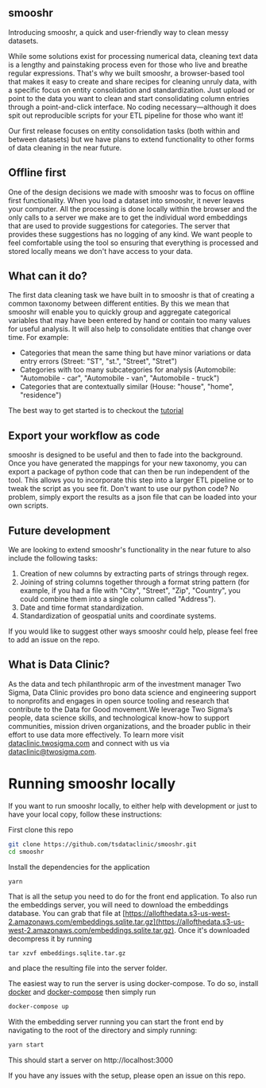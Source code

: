 ## smooshr

Introducing smooshr, a quick and user-friendly way to clean messy datasets.

While some solutions exist for processing numerical data, cleaning text data is a lengthy and painstaking process even for those who live and breathe regular expressions. That's why we built smooshr, a browser-based tool that makes it easy to create and share recipes for cleaning unruly data, with a specific focus on entity consolidation and standardization. Just upload or point to the data you want to clean and start consolidating column entries through a point-and-click interface. No coding necessary—although it does spit out reproducible scripts for your ETL pipeline for those who want it!  

Our first release focuses on entity consolidation tasks (both within and between datasets) but we have plans to extend functionality to other forms of data cleaning in the near future.

## Offline first

One of the design decisions we made with smooshr was to focus on offline first functionality. When you load a dataset into smooshr, it never leaves your computer. All the processing is done locally within the browser and the only calls to a server we make are to get the individual word embeddings that are used to provide suggestions for categories. The server that provides these suggestions has no logging of any kind. We want people to feel comfortable using the tool so ensuring that everything is processed and stored locally means we don't have access to your data. 

## What can it do?

The first data cleaning task we have built in to smooshr is that of creating a common taxonomy between different entities. By this we mean that smooshr will enable you to quickly group and aggregate categorical variables that may have been entered by hand or contain too many values for useful analysis. It will also help to consolidate entities that change over time. For example: 

- Categories that mean the same thing but have minor variations or data entry errors (Street: "ST", "st.", "Street", "Stret")
- Categories with too many subcategories for analysis (Automobile: "Automobile - car", "Automobile - van", "Automobile - truck")
- Categories that are contextually similar (House: "house", "home", "residence")

The best way to get started is to checkout the [tutorial](https://github.com/tsdataclinic/smooshr/blob/master/tutorial.md)

## Export your workflow as code

smooshr is designed to be useful and then to fade into the background. Once you have generated the mappings for your new taxonomy, you can export a package of python code that can then be run independent of the tool. This allows you to incorporate this step into a larger ETL pipeline or to tweak the script as you see fit. Don't want to use our python code? No problem, simply export the results as a json file that can be loaded into your own scripts.

## Future development

We are looking to extend smooshr's functionality in the near future to also include the following tasks:

1. Creation of new columns by extracting parts of strings through regex.
2. Joining of string columns together through a format string pattern (for example, if you had a file with "City", "Street", "Zip", "Country", you could combine them into a single column called "Address").
3. Date and time format standardization.
4. Standardization of geospatial units and coordinate systems.

If you would like to suggest other ways smooshr could help, please feel free to add an issue on the repo.

## What is Data Clinic?

As the data and tech philanthropic arm of the investment manager Two Sigma, Data Clinic provides pro bono data science and engineering support to nonprofits and engages in open source tooling and research that contribute to the Data for Good movement.We leverage Two Sigma’s people, data science skills, and technological know-how to support communities, mission driven organizations, and the broader public in their effort to use data more effectively. To learn more visit [dataclinic.twosigma.com](dataclinic.twosigma.com) and connect with us via [dataclinic@twosigma.com](mailto:dataclinic@twosigma.com).

# Running smooshr locally

If you want to run smooshr locally, to either help with development or just to have your local copy, follow these instructions:

First clone this repo

```bash
git clone https://github.com/tsdataclinic/smooshr.git
cd smooshr
```

Install the dependencies for the application

```bash
yarn
```

That is all the setup you need to do for the front end application. To also run the embeddings server, you will need to download the embeddings database. You can grab that file at [https://allofthedata.s3-us-west-2.amazonaws.com/embeddings.sqlite.tar.gz](https://allofthedata.s3-us-west-2.amazonaws.com/embeddings.sqlite.tar.gz). Once it's downloaded decompress it by running

```
tar xzvf embeddings.sqlite.tar.gz
```

and place the resulting file into the server folder.

The easiest way to run the server is using docker-compose. To do so, install [docker]() and [docker-compose]() then simply run

```bash
docker-compose up
```

With the embedding server running you can start the front end by navigating to the root of the directory and simply running:

```bash
yarn start

```

This should start a server on http://localhost:3000

If you have any issues with the setup, please open an issue on this repo.
